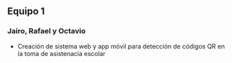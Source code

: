 ## Equipo 1

### Jairo, Rafael y Octavio

- Creación de sistema web y app móvil para detección de códigos QR en la toma de asistenacia escolar

